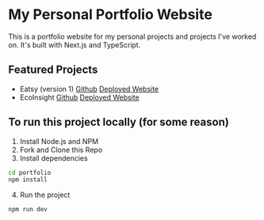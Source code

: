 # My Personal Portfolio Website

This is a portfolio website for my personal projects and projects I've worked on. It's built with Next.js and TypeScript.

## Featured Projects

- Eatsy (version 1) [Github](https://github.com/jackh404/Eatsy) [Deployed Website](https://eatsy-8ewa.onrender.com/)
- EcoInsight [Github](https://github.com/jackh404/EcoInsight) [Deployed Website](https://ecoinsight.vercel.app/)

## To run this project locally (for some reason)

1. Install Node.js and NPM
2. Fork and Clone this Repo
3. Install dependencies

```bash
cd portfolio
npm install
```

4. Run the project

```bash
npm run dev
```
